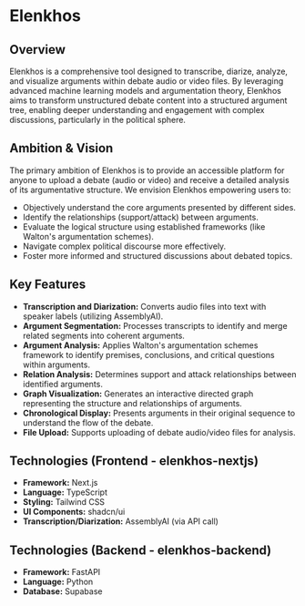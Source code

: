 # Elenkhos

## Overview

Elenkhos is a comprehensive tool designed to transcribe, diarize, analyze, and visualize arguments within debate audio or video files. By leveraging advanced machine learning models and argumentation theory, Elenkhos aims to transform unstructured debate content into a structured argument tree, enabling deeper understanding and engagement with complex discussions, particularly in the political sphere.

## Ambition & Vision

The primary ambition of Elenkhos is to provide an accessible platform for anyone to upload a debate (audio or video) and receive a detailed analysis of its argumentative structure. We envision Elenkhos empowering users to:

* Objectively understand the core arguments presented by different sides.
* Identify the relationships (support/attack) between arguments.
* Evaluate the logical structure using established frameworks (like Walton's argumentation schemes).
* Navigate complex political discourse more effectively.
* Foster more informed and structured discussions about debated topics.

## Key Features

* **Transcription and Diarization:** Converts audio files into text with speaker labels (utilizing AssemblyAI).
* **Argument Segmentation:** Processes transcripts to identify and merge related segments into coherent arguments.
* **Argument Analysis:** Applies Walton's argumentation schemes framework to identify premises, conclusions, and critical questions within arguments.
* **Relation Analysis:** Determines support and attack relationships between identified arguments.
* **Graph Visualization:** Generates an interactive directed graph representing the structure and relationships of arguments.
* **Chronological Display:** Presents arguments in their original sequence to understand the flow of the debate.
* **File Upload:** Supports uploading of debate audio/video files for analysis.

## Technologies (Frontend - elenkhos-nextjs)

* **Framework:** Next.js
* **Language:** TypeScript
* **Styling:** Tailwind CSS
* **UI Components:** shadcn/ui
* **Transcription/Diarization:** AssemblyAI (via API call)

## Technologies (Backend - elenkhos-backend)

* **Framework:** FastAPI
* **Language:** Python
* **Database:** Supabase

